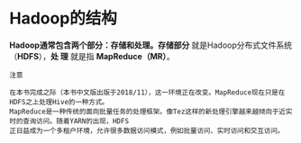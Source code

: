 Hadoop的结构
================================================================================
**Hadoop通常包含两个部分：存储和处理。存储部分** 就是Hadoop分布式文件系统（**HDFS**），**处
理** 就是指 **MapReduce（MR）**。
```
注意

在本书完成之际（本书中文版出版于2018/11），这一环境正在改变。MapReduce现在只是在HDFS之上处理Hive的一种方式。
MapReduce是一种传统的面向批量任务的处理框架。像Tez这样的新处理引擎越来越倾向于近实时的查询访问。随着YARN的出现，HDFS
正日益成为一个多租户环境，允许很多数据访问模式，例如批量访问、实时访问和交互访问。
```
